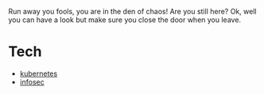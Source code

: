 Run away you fools, you are in the den of chaos!
Are you still here? Ok, well you can have a look but make sure you close the door when you leave.

# Tech

* [kubernetes](./kubernetes.md)
* [infosec](./infosec.md)

